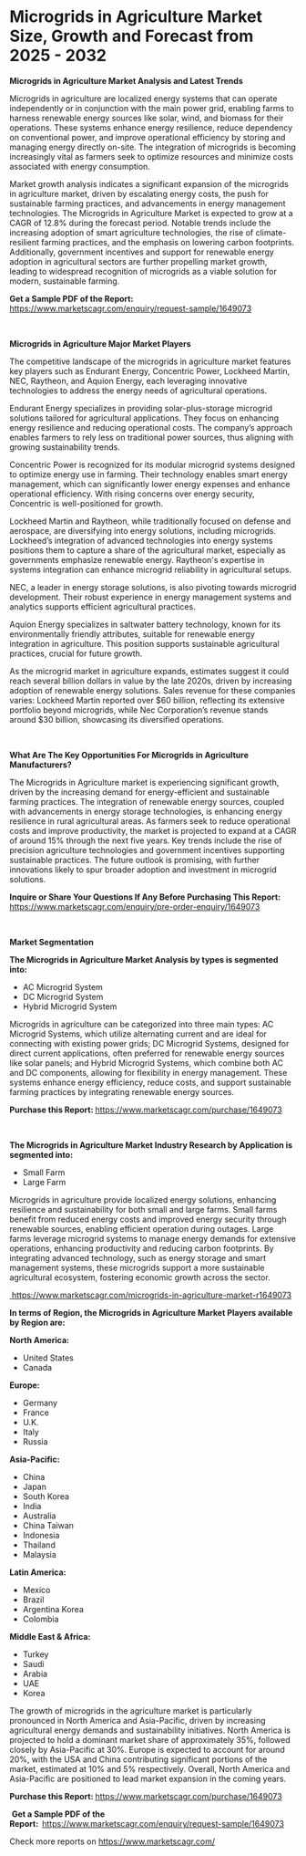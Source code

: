 <p><h1>Microgrids in Agriculture Market Size, Growth and Forecast from 2025 - 2032</h1></p><p><strong>Microgrids in Agriculture Market Analysis and Latest Trends</strong></p>
<p><p>Microgrids in agriculture are localized energy systems that can operate independently or in conjunction with the main power grid, enabling farms to harness renewable energy sources like solar, wind, and biomass for their operations. These systems enhance energy resilience, reduce dependency on conventional power, and improve operational efficiency by storing and managing energy directly on-site. The integration of microgrids is becoming increasingly vital as farmers seek to optimize resources and minimize costs associated with energy consumption.</p><p>Market growth analysis indicates a significant expansion of the microgrids in agriculture market, driven by escalating energy costs, the push for sustainable farming practices, and advancements in energy management technologies. The Microgrids in Agriculture Market is expected to grow at a CAGR of 12.8% during the forecast period. Notable trends include the increasing adoption of smart agriculture technologies, the rise of climate-resilient farming practices, and the emphasis on lowering carbon footprints. Additionally, government incentives and support for renewable energy adoption in agricultural sectors are further propelling market growth, leading to widespread recognition of microgrids as a viable solution for modern, sustainable farming.</p></p>
<p><strong>Get a Sample PDF of the Report:&nbsp;</strong> <a href="https://www.marketscagr.com/enquiry/request-sample/1649073?utm_campaign=2116&utm_medium=2&utm_source=Github&utm_content=ia&utm_term=26032025&utm_id=microgrids-in-agriculture">https://www.marketscagr.com/enquiry/request-sample/1649073</a></p>
<p>&nbsp;</p>
<p><strong>Microgrids in Agriculture Major Market Players</strong></p>
<p><p>The competitive landscape of the microgrids in agriculture market features key players such as Endurant Energy, Concentric Power, Lockheed Martin, NEC, Raytheon, and Aquion Energy, each leveraging innovative technologies to address the energy needs of agricultural operations.</p><p>Endurant Energy specializes in providing solar-plus-storage microgrid solutions tailored for agricultural applications. They focus on enhancing energy resilience and reducing operational costs. The company’s approach enables farmers to rely less on traditional power sources, thus aligning with growing sustainability trends.</p><p>Concentric Power is recognized for its modular microgrid systems designed to optimize energy use in farming. Their technology enables smart energy management, which can significantly lower energy expenses and enhance operational efficiency. With rising concerns over energy security, Concentric is well-positioned for growth.</p><p>Lockheed Martin and Raytheon, while traditionally focused on defense and aerospace, are diversifying into energy solutions, including microgrids. Lockheed’s integration of advanced technologies into energy systems positions them to capture a share of the agricultural market, especially as governments emphasize renewable energy. Raytheon's expertise in systems integration can enhance microgrid reliability in agricultural setups.</p><p>NEC, a leader in energy storage solutions, is also pivoting towards microgrid development. Their robust experience in energy management systems and analytics supports efficient agricultural practices.</p><p>Aquion Energy specializes in saltwater battery technology, known for its environmentally friendly attributes, suitable for renewable energy integration in agriculture. This position supports sustainable agricultural practices, crucial for future growth.</p><p>As the microgrid market in agriculture expands, estimates suggest it could reach several billion dollars in value by the late 2020s, driven by increasing adoption of renewable energy solutions. Sales revenue for these companies varies: Lockheed Martin reported over $60 billion, reflecting its extensive portfolio beyond microgrids, while Nec Corporation’s revenue stands around $30 billion, showcasing its diversified operations.</p></p>
<p>&nbsp;</p>
<p><strong>What Are The Key Opportunities For Microgrids in Agriculture Manufacturers?</strong></p>
<p><p>The Microgrids in Agriculture market is experiencing significant growth, driven by the increasing demand for energy-efficient and sustainable farming practices. The integration of renewable energy sources, coupled with advancements in energy storage technologies, is enhancing energy resilience in rural agricultural areas. As farmers seek to reduce operational costs and improve productivity, the market is projected to expand at a CAGR of around 15% through the next five years. Key trends include the rise of precision agriculture technologies and government incentives supporting sustainable practices. The future outlook is promising, with further innovations likely to spur broader adoption and investment in microgrid solutions.</p></p>
<p><strong>Inquire or Share Your Questions If Any Before Purchasing This Report:</strong> <a href="https://www.marketscagr.com/enquiry/pre-order-enquiry/1649073?utm_campaign=2116&utm_medium=2&utm_source=Github&utm_content=ia&utm_term=26032025&utm_id=microgrids-in-agriculture">https://www.marketscagr.com/enquiry/pre-order-enquiry/1649073</a></p>
<p>&nbsp;</p>
<p><strong>Market Segmentation</strong></p>
<p><strong>The Microgrids in Agriculture Market Analysis by types is segmented into:</strong></p>
<p><ul><li>AC Microgrid System</li><li>DC Microgrid System</li><li>Hybrid Microgrid System</li></ul></p>
<p><p>Microgrids in agriculture can be categorized into three main types: AC Microgrid Systems, which utilize alternating current and are ideal for connecting with existing power grids; DC Microgrid Systems, designed for direct current applications, often preferred for renewable energy sources like solar panels; and Hybrid Microgrid Systems, which combine both AC and DC components, allowing for flexibility in energy management. These systems enhance energy efficiency, reduce costs, and support sustainable farming practices by integrating renewable energy sources.</p></p>
<p><strong>Purchase this Report:&nbsp;</strong><a href="https://www.marketscagr.com/purchase/1649073?utm_campaign=2116&utm_medium=2&utm_source=Github&utm_content=ia&utm_term=26032025&utm_id=microgrids-in-agriculture">https://www.marketscagr.com/purchase/1649073</a></p>
<p>&nbsp;</p>
<p><strong>The Microgrids in Agriculture Market Industry Research by Application is segmented into:</strong></p>
<p><ul><li>Small Farm</li><li>Large Farm</li></ul></p>
<p><p>Microgrids in agriculture provide localized energy solutions, enhancing resilience and sustainability for both small and large farms. Small farms benefit from reduced energy costs and improved energy security through renewable sources, enabling efficient operation during outages. Large farms leverage microgrid systems to manage energy demands for extensive operations, enhancing productivity and reducing carbon footprints. By integrating advanced technology, such as energy storage and smart management systems, these microgrids support a more sustainable agricultural ecosystem, fostering economic growth across the sector.</p></p>
<p><a href="https://www.marketscagr.com/microgrids-in-agriculture-market-r1649073?utm_campaign=2116&utm_medium=2&utm_source=Github&utm_content=ia&utm_term=26032025&utm_id=microgrids-in-agriculture">&nbsp;https://www.marketscagr.com/microgrids-in-agriculture-market-r1649073</a></p>
<p><strong>In terms of Region, the Microgrids in Agriculture Market Players available by Region are:</strong></p>
<p>
    <p> <strong> North America: </strong>
        <ul>
            <li>United States</li>
            <li>Canada</li>
        </ul>
        </p> 
    <p> <strong> Europe: </strong>
        <ul>
            <li>Germany</li>
            <li>France</li>
            <li>U.K.</li>
            <li>Italy</li>
            <li>Russia</li>
        </ul>
        </p> 
    <p> <strong> Asia-Pacific: </strong>
        <ul>
            <li>China</li>
            <li>Japan</li>
            <li>South Korea</li>
            <li>India</li>
            <li>Australia</li>
            <li>China Taiwan</li>
            <li>Indonesia</li>
            <li>Thailand</li>
            <li>Malaysia</li>
        </ul>
        </p> 
    <p> <strong> Latin America: </strong>
        <ul>
            <li>Mexico</li>
            <li>Brazil</li>
            <li>Argentina Korea</li>
            <li>Colombia</li>
        </ul>
        </p> 
    <p> <strong> Middle East & Africa: </strong>
        <ul>
            <li>Turkey</li>
            <li>Saudi</li>
            <li>Arabia</li>
            <li>UAE</li>
            <li>Korea</li>
        </ul>
    </p>
    </p>
<p><p>The growth of microgrids in the agriculture market is particularly pronounced in North America and Asia-Pacific, driven by increasing agricultural energy demands and sustainability initiatives. North America is projected to hold a dominant market share of approximately 35%, followed closely by Asia-Pacific at 30%. Europe is expected to account for around 20%, with the USA and China contributing significant portions of the market, estimated at 10% and 5% respectively. Overall, North America and Asia-Pacific are positioned to lead market expansion in the coming years.</p></p>
<p><strong>Purchase this Report: </strong><a href="https://www.marketscagr.com/purchase/1649073?utm_campaign=2116&utm_medium=2&utm_source=Github&utm_content=ia&utm_term=26032025&utm_id=microgrids-in-agriculture">https://www.marketscagr.com/purchase/1649073</a></p>
<p>&nbsp;<strong>Get a Sample PDF of the Report:&nbsp;&nbsp;</strong><a href="https://www.marketscagr.com/enquiry/request-sample/1649073?utm_campaign=2116&utm_medium=2&utm_source=Github&utm_content=ia&utm_term=26032025&utm_id=microgrids-in-agriculture">https://www.marketscagr.com/enquiry/request-sample/1649073</a></p>
<p><strong></strong></p>
<p>Check more reports on <a href="https://www.marketscagr.com/?utm_campaign=2116&utm_medium=2&utm_source=Github&utm_content=ia&utm_term=26032025&utm_id=microgrids-in-agriculture">https://www.marketscagr.com/</a></p>